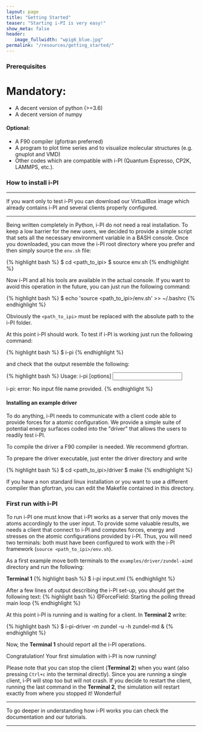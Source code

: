 ```yaml
---
layout: page
title: "Getting Started"
teaser: "Starting i-PI is very easy!"
show_meta: false
header:
   image_fullwidth: "wpig6_blue.jpg"
permalink: "/resources/getting_started/"
---
```


### Prerequisites

# Mandatory:
 - A decent version of python (>=3.6) 
 - A decent version of numpy
 
#### Optional:
 - A F90 compiler (gfortran preferred)
 - A program to plot time series and to visualize molecular structures
  (e.g. gnuplot and VMD)
 - Other codes which are compatible with i-PI (Quantum Espresso, CP2K,
   LAMMPS, etc.).
   
### How to install i-PI

---

If you want only to test i-PI you can download our VirtualBox image
which already contains i-PI and several clients properly
configured. 

---

Being written completely in Python, i-PI do not need a real
installation. To keep a low barrier for the new users, we decided to
provide a simple script that sets all the necessary environment
variable in a BASH console. Once you downloaded, you can move the
i-PI root directory where you prefer and then simply source the
```env.sh``` file:

{% highlight bash %}
$ cd <path_to_ipi>
$ source env.sh
{% endhighlight %}

Now i-PI and all his tools are available in the actual console. If you
want to avoid this operation in the future, you can just run the following command:

{% highlight bash %}
$ echo 'source <path_to_ipi>/env.sh' >> ~/.bashrc
{% endhighlight %}


Obviously the ```<path_to_ipi>``` must be replaced with the absolute
path to the i-PI folder.

At this point i-PI should work. To test if i-PI is working just run
the following command:

{% highlight bash %}
$ i-pi
{% endhighlight %}


and check that the output resemble the following:

{% highlight bash %}
Usage: i-pi [options] <input file>

i-pi: error: No input file name provided.
{% endhighlight %}


#### Installing an example driver
To do anything, i-PI needs to communicate with a client code able to
provide forces for a atomic configuration. We provide a simple
suite of potential energy surfaces coded into the "driver" that allows
the users to readily test i-PI.

To compile the driver a F90 compiler is needed. We recommend gfortran.

To prepare the driver executable, just enter the driver directory and write

{% highlight bash %}
$ cd <path_to_ipi>/driver
$ make
{% endhighlight %}


If you have a non standard linux installation or you want to use a
different compiler than gfortran, you can edit the Makefile contained
in this directory.


### First run with i-PI
To run i-PI one must know that i-PI works as a server that only moves
the atoms accordingly to the user input. To provide some valuable
results, we needs a client that connect to i-PI and computes forces,
energy and stresses on the atomic configurations provided by
i-PI. Thus, you will need two terminals: both must have been
configured to work with the i-PI framework (```source <path_to_ipi>/env.sh```).

As a first example move both terminals to the
```examples/driver/zundel-aimd``` directory and run the following:

**Terminal 1**
{% highlight bash %}
$ i-pi input.xml
{% endhighlight %}


After a few lines of output describing the i-PI set-up, you should get
the following text:
{% highlight bash %}
@ForceField: Starting the polling thread main loop
{% endhighlight %}

At this point i-PI is running and is waiting for a client. 
In **Terminal 2** write:

{% highlight bash %}
$ i-pi-driver -m zundel -u -h zundel-md & 
{% endhighlight %}

Now, the **Terminal 1** should report all the i-PI operations.

Congratulation! Your first simulation with i-PI is now running!

Please note that you can stop the client (**Terminal 2**) when you
want (also pressing ```Ctrl+c``` into the terminal directly). Since
you are running a single client, i-PI will stop too but will not
crash. If you decide to restart the client, running the last command
in the **Terminal 2**, the simulation will restart exactly from where
you stopped it!  Wonderful!

---

To go deeper in understanding how i-PI works you can check the
documentation and our tutorials.

---


